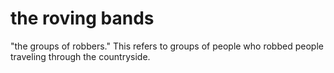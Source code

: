 # the roving bands

"the groups of robbers." This refers to groups of people who robbed people traveling through the countryside.

